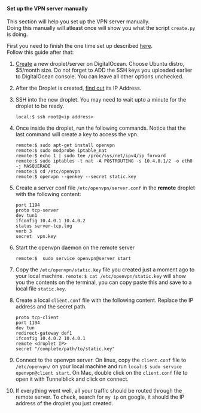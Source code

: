 #### Set up the VPN server manually

This section will help you set up the VPN server manually.    
Doing this manually will atleast once will show you what the script `create.py` is doing.

First you need to finish the one time set up described [here](https://github.com/amoghgarg1990/openvpn-droplet#initial-setup).    
Follow this guide after that:

1. [Create](https://cloud.digitalocean.com/droplets/new) a new droplet/server on DigitalOcean. Choose Ubuntu distro, $5/month size. Do not forget to ADD the SSH keys you uploaded earlier to DigitalOcean console. You can leave all other options unchecked.
1. After the Droplet is created, [find out](https://cloud.digitalocean.com/droplets) its IP Address.
1. SSH into the new droplet. You may need to wait upto a minute for the droplet to be ready.

    ```
    local:$ ssh root@<ip address>
    ```
1. Once inside the droplet, run the following commands. Notice that the last command will create a key to access the vpn.

    ```
    remote:$ sudo apt-get install openvpn
    remote:$ sudo modprobe iptable_nat
    remote:$ echo 1 | sudo tee /proc/sys/net/ipv4/ip_forward
    remote:$ sudo iptables -t nat -A POSTROUTING -s 10.4.0.1/2 -o eth0 -j MASQUERADE
    remote:$ cd /etc/openvpn
    remote:$ openvpn --genkey --secret static.key
    ```
1. Create a server conf file `/etc/openvpn/server.conf` in the **remote** droplet with the following content:

    ```
    port 1194
    proto tcp-server
    dev tun1
    ifconfig 10.4.0.1 10.4.0.2
    status server-tcp.log
    verb 3
    secret  vpn.key
    ```
1. Start the openvpn daemon on the remote server   

    ```
    remote:$  sudo service openvpn@server start
    ```
1. Copy the `/etc/openvpn/static.key` file you created just a moment ago to your local machine. `remote:$ cat /etc/openvpn/static.key` will show you the contents on the terminal, you can copy paste this and save to a local file `static.key`.
1. Create a local `client.conf` file with the following content. Replace the IP address and the secret path.

    ```
    proto tcp-client
    port 1194
    dev tun
    redirect-gateway def1
    ifconfig 10.4.0.2 10.4.0.1
    remote <droplet IP>
    secret "/complete/path/to/static.key"
    ```
1. Connect to the openvpn server. On linux, copy the `client.conf` file to `/etc/openvpn/` on your local machine and run `local:$ sudo service openvpn@client start`. On Mac, double click on the `client.conf` file to open it with Tunnelblick and click on connect.
1. If everything went well, all your traffic should be routed through the remote server. To check, search for `my ip` on google, it should the IP address of the droplet you just created.
